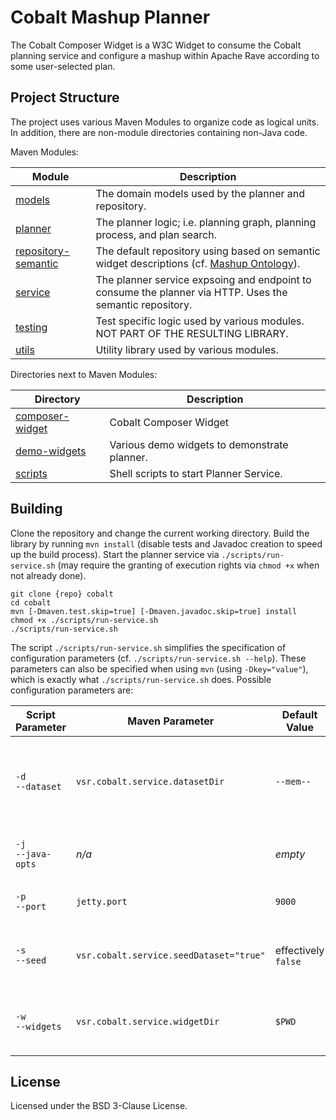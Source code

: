 # Cobalt Mashup Planner

The Cobalt Composer Widget is a W3C Widget to consume the Cobalt planning service and configure a mashup within Apache Rave according to some user-selected plan.


## Project Structure

The project uses various Maven Modules to organize code as logical units.
In addition, there are non-module directories containing non-Java code.

Maven Modules:

| Module                                     | Description |
|--------------------------------------------|-------------|
| [models](models)                           | The domain models used by the planner and repository. |
| [planner](planner)                         | The planner logic; i.e. planning graph, planning process, and plan search. |
| [repository-semantic](repository-semantic) | The default repository using based on semantic widget descriptions (cf. [Mashup Ontology](repository-semantic/src/main/resources/ont/mashup.ttl)). |
| [service](service)                         | The planner service expsoing and endpoint to consume the planner via HTTP. Uses the semantic repository. |
| [testing](testing)                         | Test specific logic used by various modules. NOT PART OF THE RESULTING LIBRARY. |
| [utils](utils)                             | Utility library used by various modules. |


Directories next to Maven Modules:

| Directory                          | Description |
|------------------------------------|-------------|
| [composer-widget](composer-widget) | Cobalt Composer Widget |
| [demo-widgets](demo-widgets)       | Various demo widgets to demonstrate planner. |
| [scripts](scripts)                 | Shell scripts to start Planner Service. |


## Building

Clone the repository and change the current working directory.
Build the library by running `mvn install` (disable tests and Javadoc creation to speed up the build process).
Start the planner service via `./scripts/run-service.sh` (may require the granting of execution rights via `chmod +x` when not already done).
```
git clone {repo} cobalt
cd cobalt
mvn [-Dmaven.test.skip=true] [-Dmaven.javadoc.skip=true] install
chmod +x ./scripts/run-service.sh
./scripts/run-service.sh
```
The script `./scripts/run-service.sh` simplifies the specification of configuration parameters (cf. `./scripts/run-service.sh --help`).
These parameters can also be specified when using `mvn` (using `-Dkey="value"`), which is exactly what `./scripts/run-service.sh` does.
Possible configuration parameters are:

| Script Parameter       | Maven Parameter                         | Default Value       | Description |
|------------------------|-----------------------------------------|---------------------|-------------|
| `-d`<br>`--dataset`    | `vsr.cobalt.service.datasetDir`         | `--mem--`           | The directory to store the underlying database ([Jena](http://jena.apache.org/) [TDB](http://jena.apache.org/documentation/tdb/index.html)). Use `--mem--` for an in-memory dataset. |
| `-j`<br>`--java-opts`  | _n/a_                                   | _empty_             | Configure the JVM (equivalent to `export MAVEN_OPTS="..."`). |
| `-p`<br>`--port`       | `jetty.port`                            | `9000`              | Listen on the given port (Jetty configuration). |
| `-s`<br>`--seed`       | `vsr.cobalt.service.seedDataset="true"` | effectively `false` | Seed the dataset when given (required when using a new dataset). |
| `-w`<br>`--widgets`    | `vsr.cobalt.service.widgetDir`          | `$PWD`              | The directory to search for files containing semantic widget descriptors. |


## License

Licensed under the BSD 3-Clause License.
